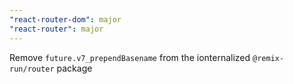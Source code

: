 ```yaml
---
"react-router-dom": major
"react-router": major
---
```


Remove `future.v7_prependBasename` from the ionternalized `@remix-run/router` package
